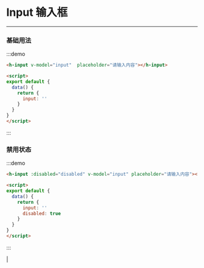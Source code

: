 <style lang="stylus" scoped>
  .demo-block {
    >div {
      margin-bottom: 20px;
      
      &:last-child {
        margin-bottom: 0;
      }
    }
  }
</style>

# Input 输入框

----


### 基础用法

<div class="demo-block">
  <h-input v-model="input"  placeholder="请输入内容"></h-input>
</div>

:::demo 



```html
<h-input v-model="input"  placeholder="请输入内容"></h-input>

<script>
export default {
  data() {
    return {
      input: ''
    }
  }
}
</script>

```
:::
### 禁用状态
<div class="demo-block">
  <h-input :disabled="true" v-model="input" placeholder="请输入内容"></h-input>
</div>
<script>
export default {
  data() {
    return {
      disabled: true,
      input: ''
    }
  }
}
</script>

:::demo 



```html
<h-input :disabled="disabled" v-model="input" placeholder="请输入内容"></h-input>

<script>
export default {
  data() {
    return {
      input: ''
      disabled: true
    }
  }
}
</script>

```
:::
<!-- ### Attributes
| 参数     | 说明           | 类型    | 可选值                                             | 默认值 |
| -------- | -------------- | ------- | -------------------------------------------------- | ------ |
| size     | 尺寸           | string  | medium / small / mini                              | —      |
| type     | 类型           | string  | primary / success / warning / danger / info / text | —      |
| plain    | 是否朴素按钮   | boolean | —                                                  | false  |
| round    | 是否圆角按钮   | boolean | —                                                  | false  |
| circle   | 是否圆形按钮   | boolean | —                                                  | false  |
| loading  | 是否加载中状态 | boolean | —                                                  | false  |
| disabled | 是否禁用状态   | boolean | —                                                  | false  |
| icon     | 图标类名       | string  | —                                                  | —      | --> |
